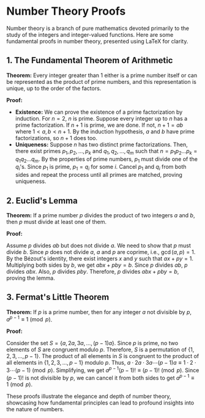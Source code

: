 # Number Theory Proofs

Number theory is a branch of pure mathematics devoted primarily to the study of the integers and integer-valued functions. Here are some fundamental proofs in number theory, presented using LaTeX for clarity.

## 1. The Fundamental Theorem of Arithmetic

**Theorem:** Every integer greater than 1 either is a prime number itself or can be represented as the product of prime numbers, and this representation is unique, up to the order of the factors.

**Proof:** 

- **Existence:** We can prove the existence of a prime factorization by induction. For $n = 2$, $n$ is prime. Suppose every integer up to $n$ has a prime factorization. If $n+1$ is prime, we are done. If not, $n+1 = ab$ where $1 < a, b < n+1$. By the induction hypothesis, $a$ and $b$ have prime factorizations, so $n+1$ does too.
- **Uniqueness:** Suppose $n$ has two distinct prime factorizations. Then, there exist primes $p_1, p_2, \ldots, p_k$ and $q_1, q_2, \ldots, q_m$ such that $n = p_1p_2\ldots p_k = q_1q_2\ldots q_m$. By the properties of prime numbers, $p_1$ must divide one of the $q_i$'s. Since $p_1$ is prime, $p_1 = q_i$ for some $i$. Cancel $p_1$ and $q_i$ from both sides and repeat the process until all primes are matched, proving uniqueness.

## 2. Euclid's Lemma

**Theorem:** If a prime number $p$ divides the product of two integers $a$ and $b$, then $p$ must divide at least one of them.

**Proof:**

Assume $p$ divides $ab$ but does not divide $a$. We need to show that $p$ must divide $b$. Since $p$ does not divide $a$, $a$ and $p$ are coprime, i.e., $\gcd(a, p) = 1$. By the Bézout's identity, there exist integers $x$ and $y$ such that $ax + py = 1$. Multiplying both sides by $b$, we get $abx + pby = b$. Since $p$ divides $ab$, $p$ divides $abx$. Also, $p$ divides $pby$. Therefore, $p$ divides $abx + pby = b$, proving the lemma.

## 3. Fermat's Little Theorem

**Theorem:** If $p$ is a prime number, then for any integer $a$ not divisible by $p$, $a^{p-1} \equiv 1 \pmod{p}$.

**Proof:**

Consider the set $S = \{a, 2a, 3a, \ldots, (p-1)a\}$. Since $p$ is prime, no two elements of $S$ are congruent modulo $p$. Therefore, $S$ is a permutation of $\{1, 2, 3, \ldots, p-1\}$. The product of all elements in $S$ is congruent to the product of all elements in $\{1, 2, 3, \ldots, p-1\}$ modulo $p$. Thus, $a \cdot 2a \cdot 3a \cdots (p-1)a \equiv 1 \cdot 2 \cdot 3 \cdots (p-1) \pmod{p}$. Simplifying, we get $a^{p-1}(p-1)! \equiv (p-1)! \pmod{p}$. Since $(p-1)!$ is not divisible by $p$, we can cancel it from both sides to get $a^{p-1} \equiv 1 \pmod{p}$.

These proofs illustrate the elegance and depth of number theory, showcasing how fundamental principles can lead to profound insights into the nature of numbers.


